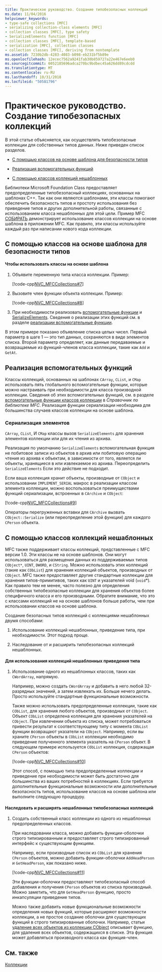 ```yaml
---
title: Практическое руководство. Создание типобезопасных коллекций
ms.date: 11/04/2016
helpviewer_keywords:
- type-safe collections [MFC]
- serializing collection-class elements [MFC]
- collection classes [MFC], type safety
- SerializeElements function [MFC]
- collection classes [MFC], template-based
- serialization [MFC], collection classes
- collection classes [MFC], deriving from nontemplate
ms.assetid: 7230b2db-4283-4083-b098-eb231bf5b89e
ms.openlocfilehash: 12ecec7562a9241fab30b859727a22e467e6eeb0
ms.sourcegitcommit: 6052185696adca270bc9bdbec45a626dd89cdcdd
ms.translationtype: MT
ms.contentlocale: ru-RU
ms.lasthandoff: 10/31/2018
ms.locfileid: "50581796"
---
```

# <a name="how-to-make-a-type-safe-collection"></a>Практическое руководство. Создание типобезопасных коллекций

В этой статье объясняется, как осуществлять типобезопасные коллекции для собственных типов данных. Ниже приведен список разделов.

- [С помощью классов на основе шаблона для безопасности типов](#_core_using_template.2d.based_classes_for_type_safety)

- [Реализация вспомогательных функций](#_core_implementing_helper_functions)

- [С помощью классов коллекций нешаблонных](#_core_using_nontemplate_collection_classes)

Библиотеки Microsoft Foundation Class предоставляет предопределенные типобезопасный коллекциях, основанных на шаблонах C++. Так как они являются шаблонами, эти классы помогают обеспечить безопасность типов и простоту использования без приведение типов и других дополнительной работы, связанные с использованием класса нешаблонных для этой цели. Пример MFC [СОБИРАТЬ](../visual-cpp-samples.md) демонстрирует использование классов коллекции на основе шаблона в приложении MFC. Как правило, эти классы используйте каждый раз при написании нового кода коллекции.

##  <a name="_core_using_template.2d.based_classes_for_type_safety"></a> С помощью классов на основе шаблона для безопасности типов

#### <a name="to-use-template-based-classes"></a>Чтобы использовать классы на основе шаблона

1. Объявите переменную типа класса коллекции. Пример:

   [!code-cpp[NVC_MFCCollections#7](../mfc/codesnippet/cpp/how-to-make-a-type-safe-collection_1.cpp)]

1. Вызовите член функции объекта коллекции. Пример:

   [!code-cpp[NVC_MFCCollections#8](../mfc/codesnippet/cpp/how-to-make-a-type-safe-collection_2.cpp)]

1. При необходимости реализовать [вспомогательные функции](../mfc/reference/collection-class-helpers.md) и [SerializeElements](../mfc/reference/collection-class-helpers.md#serializeelements). Сведения о реализации этих функций см. в разделе [реализации вспомогательные функции](#_core_implementing_helper_functions).

В этом примере показано объявление списка целых чисел. Первый параметр в шаге 1 — это тип данных, сохраняются в виде элементов списка. Второй параметр определяет, как данные передаваемые и возвращаемые из функций-членов класса коллекции, такие как `Add` и `GetAt`.

##  <a name="_core_implementing_helper_functions"></a> Реализация вспомогательных функций

Классы коллекций, основанных на шаблонах `CArray`, `CList`, и `CMap` использовать пять глобального вспомогательные функции, которые можно настраивать при необходимости для класса производной коллекции. Сведения об этих вспомогательных функций, см. в разделе [вспомогательные функции классов коллекции](../mfc/reference/collection-class-helpers.md) в *Справочник по библиотеке MFC*. Реализация функции сериализации необходима для большинства случаев классов коллекции на основе шаблона.

###  <a name="_core_serializing_elements"></a> Сериализация элементов

`CArray`, `CList`, И `CMap` классы вызов `SerializeElements` для хранения элементов коллекции или для их чтения из архива.

Реализация по умолчанию `SerializeElements` вспомогательная функция не побитовое записи из объектов в архив или побитовую операцию чтения из архива к объектам, в зависимости от того, является ли объекты, хранящиеся в или извлекаемое из архива. Переопределить `SerializeElements` Если это действие не подходит.

Если ваша коллекция хранит объекты, производные от `CObject` и использовании `IMPLEMENT_SERIAL` макрос в реализации классом элемента коллекции, можно воспользоваться преимуществами функций сериализации, встроенных в `CArchive` и `CObject`:

[!code-cpp[NVC_MFCCollections#9](../mfc/codesnippet/cpp/how-to-make-a-type-safe-collection_3.cpp)]

Операторы перегруженных вставки для `CArchive` вызвать `CObject::Serialize` (или переопределение этой функции) для каждого `CPerson` объекта.

##  <a name="_core_using_nontemplate_collection_classes"></a> С помощью классов коллекций нешаблонных

MFC также поддерживает классы коллекций, представленные с MFC версии 1.0. Эти классы не на основе шаблонов. Они могут использоваться для размещения данных из поддерживаемых типов `CObject*`, `UINT`, `DWORD`, и `CString`. Можно использовать этих коллекций (такие как `CObList`) для хранения коллекций объектов, производных от `CObject`. MFC также предоставляет другие стандартные коллекции для хранения типов-примитивов, таких как `UINT` и указателей void (`void`*). Как правило тем не менее, часто полезно для определения собственных типобезопасные коллекции для хранения объектов более специфичного класса и его производными. Обратите внимание, что это с классами коллекций не на основе шаблонов больше работы, чем при использовании классов на основе шаблона.

Создание безопасных типов коллекций с коллекциями нешаблонных двумя способами:

1. Использование коллекций нешаблонных, приведение типа, при необходимости. Этот подход проще.

1. Наследование от и расширить типобезопасных коллекций нешаблонных.

#### <a name="to-use-the-nontemplate-collections-with-type-casting"></a>Для использования коллекций нешаблонных приведения типа

1. Использование одного из нешаблонных классов, таких как `CWordArray`, напрямую.

   Например, можно создать `CWordArray` и добавить в него любой 32-разрядных значений, а затем извлекать их. Больше нечего делать. Просто используйте стандартные функциональные возможности.

   Также можно использовать предопределенные коллекции, такие как `CObList`, для хранения любого объектов, производных от `CObject`. Объект `CObList` определена коллекция для хранения указателей на `CObject`. При извлечении объекта из списка, может потребоваться привести результат к соответствующему типу с момента `CObList` функции возвращают указатели на `CObject`. Например, если вы храните `CPerson` объекты в `CObList` коллекции необходимо приведение полученного элемента указатель на `CPerson` объект. В следующем примере используется `CObList` коллекция, содержащая `CPerson` объектов:

   [!code-cpp[NVC_MFCCollections#10](../mfc/codesnippet/cpp/how-to-make-a-type-safe-collection_4.cpp)]

   Этот способ, с помощью типа предопределенные коллекции и приведение при необходимости может быть достаточно для большинства из ваших потребностей в коллекциях. Если требуется дополнительные функциональные возможности или дополнительные безопасность типов, использование классов на основе шаблона или выполните следующую процедуру.

#### <a name="to-derive-and-extend-a-nontemplate-type-safe-collection"></a>Наследовать и расширять нешаблонных типобезопасных коллекций

1. Создать собственный класс коллекции из одного из нешаблонных предопределенных классов.

   При наследовании класса, можно добавить функции-оболочки строго типизированным и предоставляет строго типизированный интерфейс к существующим функциям.

   Например, если производные список из `CObList` для хранения `CPerson` объектов, можно добавить функции-оболочки `AddHeadPerson` и `GetHeadPerson`, как показано ниже.

   [!code-cpp[NVC_MFCCollections#11](../mfc/codesnippet/cpp/how-to-make-a-type-safe-collection_5.h)]

   Эти функции-оболочки предоставляют типобезопасный способ добавления и получения `CPerson` объектов из списка производный. Можно заметить, что для `GetHeadPerson` функцию, просто инкапсуляции приведение типов.

   Можно также добавить новые функциональные возможности определения новых функций, которые расширяют возможности коллекции, а не простое создание оболочки для существующих функций в строго типизированные оболочки. Например, статьи [удаление всех объектов из коллекции CObject](../mfc/deleting-all-objects-in-a-cobject-collection.md) описывает функцию, для удаления всех объектов, содержащихся в списке. Эта функция может добавляться производного класса как функция-член.

## <a name="see-also"></a>См. также

[Коллекции](../mfc/collections.md)

